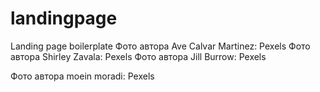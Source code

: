 # landingpage
Landing page boilerplate
Фото автора Ave Calvar Martinez: Pexels
Фото автора Shirley Zavala: Pexels
Фото автора Jill Burrow: Pexels

Фото автора moein moradi: Pexels